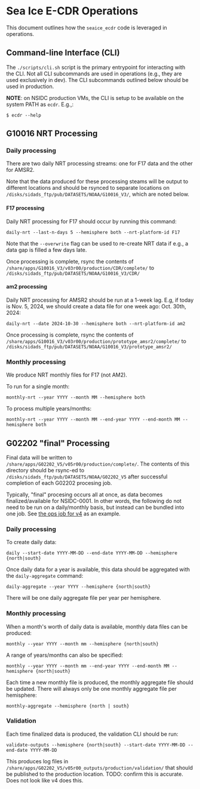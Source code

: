 # Sea Ice E-CDR Operations

This document outlines how the `seaice_ecdr` code is leveraged in operations.


## Command-line Interface (CLI)

The `./scripts/cli.sh` script is the primary entrypoint for interacting with the
CLI. Not all CLI subcommands are used in operations (e.g., they are used
exclusively in dev). The CLI subcommands outlined below should be used in
production.

**NOTE**: on NSIDC production VMs, the CLI is setup to be available on the
system PATH as `ecdr`. E.g.,:

```
$ ecdr --help
```

## G10016 NRT Processing

###  Daily processing

There are two daily NRT processing streams: one for F17 data and the other for
AMSR2.

Note that the data produced for these processing steams will be output to
different locations and should be rsynced to separate locations on
`/disks/sidads_ftp/pub/DATASETS/NOAA/G10016_V3/`, which are noted below.

#### F17 processing

Daily NRT processing for F17 should occur by running this command:

```
daily-nrt --last-n-days 5 --hemisphere both --nrt-platform-id F17
```

Note that the `--overwrite` flag can be used to re-create NRT data if e.g., a
data gap is filled a few days late.

Once processing is complete, rsync the contents of
`/share/apps/G10016_V3/v03r00/production/CDR/complete/` to
`/disks/sidads_ftp/pub/DATASETS/NOAA/G10016_V3/CDR/`


#### am2 processing

Daily NRT processing for AMSR2 should be run at a 1-week lag. E.g, if today is
Nov. 5, 2024, we should create a data file for one week ago: Oct. 30th, 2024:


```
daily-nrt --date 2024-10-30 --hemisphere both --nrt-platform-id am2
```

Once processing is complete, rsync the contents of
`/share/apps/G10016_V3/v03r00/production/prototype_amsr2/complete/` to
`/disks/sidads_ftp/pub/DATASETS/NOAA/G10016_V3/prototype_amsr2/`

### Monthly processing

We produce NRT monthly files for F17 (not AM2).

To run for a single month:
```
monthly-nrt --year YYYY --month MM --hemisphere both
```

To process multiple years/months:

```
monthly-nrt --year YYYY --month MM --end-year YYYY --end-month MM --hemisphere both
```


## G02202 "final" Processing

Final data will be written to
`/share/apps/G02202_V5/v05r00/production/complete/`. The contents of this
directory should be rsync-ed to `/disks/sidads_ftp/pub/DATASETS/NOAA/G02202_V5`
after successful completion of each G02202 procesing job.

Typically, "final" procesing occurs all at once, as data becomes
finalized/available for NSIDC-0001. In other words, the following do not need to
be run on a daily/monthly basis, but instead can be bundled into one job. See
[the ops job for
v4](https://ci.jenkins-ops-2022.apps.int.nsidc.org/job/G02202_Generate_Dataset_Production)
as an example.

### Daily processing

To create daily data:

```
daily --start-date YYYY-MM-DD --end-date YYYY-MM-DD --hemisphere {north|south}
```

Once daily data for a year is available, this data should be aggregated with the
`daily-aggregate` command:

```
daily-aggregate --year YYYY --hemisphere {north|south}
```

There will be one daily aggregate file per year per hemisphere.

### Monthly processing

When a month's worth of daily data is available, monthly data files can be produced:

```
monthly --year YYYY --month mm --hemisphere {north|south}
```

A range of years/months can also be specified:


```
monthly --year YYYY --month mm --end-year YYYY --end-month MM --hemisphere {north|south}
```

Each time a new monthly file is produced, the monthly aggregate file should be
updated. There will always only be one monthly aggregate file per hemisphere:

```
monthly-aggregate --hemisphere {north | south}
```

### Validation

Each time finalized data is produced, the validation CLI should be run:


```
validate-outputs --hemisphere {north|south} --start-date YYYY-MM-DD --end-date YYYY-MM-DD
```

This produces log files in
`/share/apps/G02202_V5/v05r00_outputs/production/validation/` that should be
published to the production location. TODO: confirm this is accurate. Does not
look like v4 does this.
